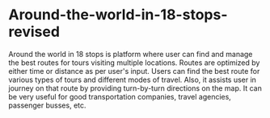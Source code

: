 # Around-the-world-in-18-stops-revised
Around the world in 18 stops is platform where user can find and manage the best routes for tours visiting multiple locations. Routes are optimized by either time or distance as per user's input. Users can find the best route for various types of tours and different modes of travel. Also, it assists user in journey on that route by providing turn-by-turn directions on the map. It can be very useful for good transportation companies, travel agencies, passenger busses, etc.
